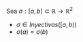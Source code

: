 Sea $\sigma:[a,b]\subset \mathbb{R}\to \mathbb{R}^{2}$
- $\sigma \in Inyectivas([a,b))$
- $\sigma(a)=\sigma(b)$